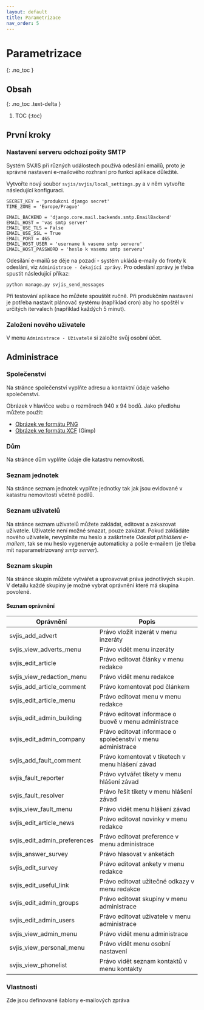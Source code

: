 ```yaml
---
layout: default
title: Parametrizace
nav_order: 5
---
```


# Parametrizace
{: .no_toc }

## Obsah
{: .no_toc .text-delta }

1. TOC
{:toc}

## První kroky

### Nastavení serveru odchozí pošty SMTP

Systém SVJIS při různých událostech používá odesílání emailů, proto je správné nastavení e-mailového rozhraní pro funkci aplikace důležité.

Vytvořte nový soubor `svjis/svjis/local_settings.py` a v něm vytvořte následující konfiguraci.

```
SECRET_KEY = 'produkcni django secret'
TIME_ZONE = 'Europe/Prague'

EMAIL_BACKEND = 'django.core.mail.backends.smtp.EmailBackend'
EMAIL_HOST = 'vas smtp server'
EMAIL_USE_TLS = False
EMAIL_USE_SSL = True
EMAIL_PORT = 465
EMAIL_HOST_USER = 'username k vasemu smtp serveru'
EMAIL_HOST_PASSWORD = 'heslo k vasemu smtp serveru'
```

Odesílání e-mailů se děje na pozadí - systém ukládá e-maily do fronty k odeslání, viz `Administrace - čekající zprávy`. Pro odeslání zprávy je třeba spustit následující příkaz:

```
python manage.py svjis_send_messages
```

Při testování aplikace ho můžete spouštět ručně. Při produkčním nastavení je potřeba nastavit plánovač systému (například cron) aby ho spoštěl v určitých itervalech (například každých 5 minut).

### Založení nového uživatele

V menu `Administrace - Uživatelé` si založte svůj osobní účet.

## Administrace

### Společenství

Na stránce společenství vyplňte adresu a kontaktní údaje vašeho společenství. 

Obrázek v hlavičce webu o rozměrech 940 x 94 bodů. Jako předlohu můžete použít:
* [Obrázek ve formátu PNG](gfx/Header_1.png)
* [Obrázek ve formátu XCF](gfx/Header_1.xcf) (Gimp)

### Dům

Na stránce dům vyplňte údaje dle katastru nemovitostí.

### Seznam jednotek

Na stránce seznam jednotek vyplňte jednotky tak jak jsou evidované v katastru nemovitostí včetně podílů.

### Seznam uživatelů

Na stránce seznam uživatelů můžete zakládat, editovat a zakazovat uživatele. Uživatele není možné smazat, pouze zakázat. Pokud zakládáte nového uživatele, nevyplníte mu heslo a zaškrtnete _Odeslat přihlášení e-mailem_, tak se mu heslo vygeneruje automaticky a pošle e-mailem (je třeba mít naparametrizovaný _smtp server_).

### Seznam skupin

Na stránce skupin můžete vytvářet a uproavovat práva jednotlivých skupin. V detailu každé skupiny je možné vybrat oprávnění které má skupina povolené.

#### Seznam oprávnění

| Oprávnění                    | Popis                                                       |
| ---------------------------- | ----------------------------------------------------------- |
| svjis_add_advert             | Právo vložit inzerát v menu inzeráty                        |
| svjis_view_adverts_menu      | Právo vidět menu inzeráty                                   |
| svjis_edit_article           | Právo editovat články v menu redakce                        |
| svjis_view_redaction_menu    | Právo vidět menu redakce                                    |
| svjis_add_article_comment    | Právo komentovat pod článkem                                |
| svjis_edit_article_menu      | Právo editovat menu v menu redakce                          |
| svjis_edit_admin_building    | Právo editovat informace o buově v menu administrace        |
| svjis_edit_admin_company     | Právo editovat informace o společenství v menu administrace |
| svjis_add_fault_comment      | Právo komentovat v tiketech v menu hlášení závad            |
| svjis_fault_reporter         | Právo vytvářet tikety v menu hlášení závad                  |
| svjis_fault_resolver         | Právo řešit tikety v menu hlášení závad                     |
| svjis_view_fault_menu        | Právo vidět menu hlášení závad                              |
| svjis_edit_article_news      | Právo editovat novinky v menu redakce                       |
| svjis_edit_admin_preferences | Právo editovat preference v menu administrace               |
| svjis_answer_survey          | Právo hlasovat v anketách                                   |
| svjis_edit_survey            | Právo editovat ankety v menu redakce                        |
| svjis_edit_useful_link       | Právo editovat užitečné odkazy v menu redakce               |
| svjis_edit_admin_groups      | Právo editovat skupiny v menu administrace                  |
| svjis_edit_admin_users       | Právo editovat uživatele v menu administrace                |
| svjis_view_admin_menu        | Právo vidět menu administrace                               |
| svjis_view_personal_menu     | Právo vidět menu osobní nastavení                           |
| svjis_view_phonelist         | Právo vidět seznam kontaktů v menu kontakty                 |

### Vlastnosti

Zde jsou definované šablony e-mailových zpráva

